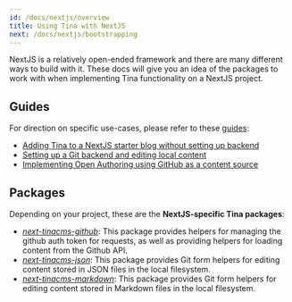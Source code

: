 ```yaml
---
id: /docs/nextjs/overview
title: Using Tina with NextJS
next: /docs/nextjs/bootstrapping
---
```


NextJS is a relatively open-ended framework and there are many different ways to build with it. These docs will give you an idea of the packages to work with when implementing Tina functionality on a NextJS project.

## Guides

For direction on specific use-cases, please refer to these [guides](/guides):

- [Adding Tina to a NextJS starter blog without setting up backend]()
- [Setting up a Git backend and editing local content]()
- [Implementing Open Authoring using GitHub as a content source]()

## Packages

Depending on your project, these are the **NextJS-specific Tina packages**:

- [_next-tinacms-github_](https://github.com/tinacms/tinacms/tree/master/packages/next-tinacms-github): This package provides helpers for managing the github auth token for requests, as well as providing helpers for loading content from the Github API.
- [_next-tinacms-json_](https://github.com/tinacms/tinacms/tree/master/packages/next-tinacms-json): This package provides Git form helpers for editing content stored in JSON files in the local filesystem.
- [_next-tinacms-markdown_](https://github.com/tinacms/tinacms/tree/master/packages/next-tinacms-markdown): This package provides Git form helpers for editing content stored in Markdown files in the local filesystem.
